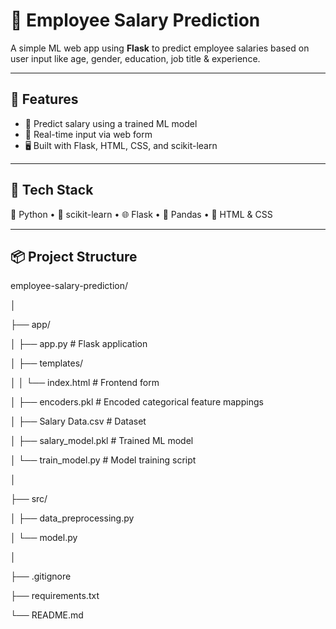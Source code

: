 # 🧠 Employee Salary Prediction

A simple ML web app using **Flask** to predict employee salaries based on user input like age, gender, education, job title & experience.

---

## 🚀 Features

- 🧮 Predict salary using a trained ML model
- 🎯 Real-time input via web form
- 🖥️ Built with Flask, HTML, CSS, and scikit-learn

---

## 🧰 Tech Stack

🐍 Python • 🧪 scikit-learn • 🌐 Flask • 🧾 Pandas • 🎨 HTML & CSS

---

## 📦 Project Structure

employee-salary-prediction/

│

├── app/

│ ├── app.py # Flask application

│ ├── templates/

│ │ └── index.html # Frontend form

│ ├── encoders.pkl # Encoded categorical feature mappings

│ ├── Salary Data.csv # Dataset

│ ├── salary_model.pkl # Trained ML model

│ └── train_model.py # Model training script

│

├── src/

│ ├── data_preprocessing.py

│ └── model.py

│

├── .gitignore

├── requirements.txt

└── README.md
